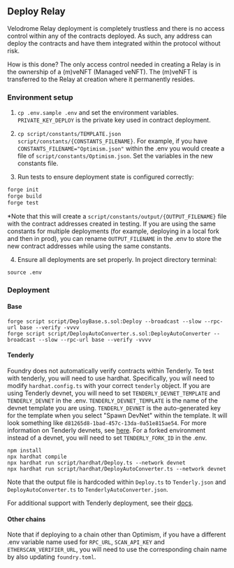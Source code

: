 ## Deploy Relay

Velodrome Relay deployment is completely trustless and there is no access control within any of the
contracts deployed. As such, any address can deploy the contracts and have them integrated within
the protocol without risk.

How is this done? The only access control needed in creating a Relay is in the ownership of a
(m)veNFT (Managed veNFT). The (m)veNFT is transferred to the Relay at creation where it permanently
resides.

### Environment setup

1. `cp .env.sample .env` and set the environment variables. `PRIVATE_KEY_DEPLOY` is the private key
   used in contract deployment.

2. `cp script/constants/TEMPLATE.json script/constants/{CONSTANTS_FILENAME}`. For example, if you
   have `CONSTANTS_FILENAME="Optimism.json"` within the .env you would create a file of
   `script/constants/Optimism.json`. Set the variables in the new constants file.

3. Run tests to ensure deployment state is configured correctly:

```ml
forge init
forge build
forge test
```

\*Note that this will create a `script/constants/output/{OUTPUT_FILENAME}` file with the contract
addresses created in testing. If you are using the same constants for multiple deployments (for
example, deploying in a local fork and then in prod), you can rename `OUTPUT_FILENAME` in the .env
to store the new contract addresses while using the same constants.

4. Ensure all deployments are set properly. In project directory terminal:

```
source .env
```

### Deployment

#### Base

```
forge script script/DeployBase.s.sol:Deploy --broadcast --slow --rpc-url base --verify -vvvv
forge script script/DeployAutoConverter.s.sol:DeployAutoConverter --broadcast --slow --rpc-url base --verify -vvvv
```

#### Tenderly

Foundry does not automatically verify contracts within Tenderly. To test with tenderly, you will
need to use hardhat. Specifically, you will need to modify `hardhat.config.ts` with your correct
`tenderly` object. If you are using Tenderly devnet, you will need to set `TENDERLY_DEVNET_TEMPLATE`
and `TENDERLY_DEVNET` in the .env. `TENDERLY_DEVNET_TEMPLATE` is the name of the devnet template you
are using. `TENDERLY_DEVNET` is the auto-generated key for the template when you select "Spawn
DevNet" within the template. It will look something like `d81265d8-1bad-457c-13da-0a51e815ae54`. For
more information on Tenderly devnets, see [here](https://docs.tenderly.co/devnets/intro-to-devnets).
For a forked environment instead of a devnet, you will need to set `TENDERLY_FORK_ID` in the .env.

```
npm install
npx hardhat compile
npx hardhat run script/hardhat/Deploy.ts --network devnet
npx hardhat run script/hardhat/DeployAutoConverter.ts --network devnet
```

Note that the output file is hardcoded within `Deploy.ts` to `Tenderly.json` and
`DeployAutoConverter.ts` to `TenderlyAutoConverter.json`.

For additional support with Tenderly deployment, see their
[docs](https://github.com/Tenderly/hardhat-tenderly/tree/master/packages/tenderly-hardhat).

#### Other chains

Note that if deploying to a chain other than Optimism, if you have a different .env variable name
used for `RPC_URL`, `SCAN_API_KEY` and `ETHERSCAN_VERIFIER_URL`, you will need to use the
corresponding chain name by also updating `foundry.toml`.
